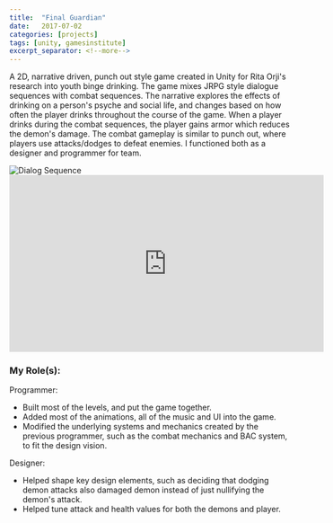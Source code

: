 ```yaml
---
title:  "Final Guardian"
date:   2017-07-02
categories: [projects]
tags: [unity, gamesinstitute]
excerpt_separator: <!--more-->
---
```


A 2D, narrative driven, punch out style game created in Unity for Rita Orji's research into youth binge drinking. <!--more--> The game mixes JRPG style dialogue sequences with combat sequences. The narrative explores the effects of drinking on a person's psyche and social life, and changes based on how often the player drinks throughout the course of the game. When a player drinks during the combat sequences, the player gains armor which reduces the demon's damage. The combat gameplay is similar to punch out, where players use attacks/dodges to defeat enemies. I functioned both as a designer and programmer for team.  

<img class="image_med" src="{{ site.baseurl }}/images/FinalGuardian/FinalGuardianDialog.png?raw=true" title="Dialog Sequence" alt="Dialog Sequence">

<iframe width="560" height="315" src="https://www.youtube.com/embed/MzYMozWb0L0" frameborder="0" allowfullscreen></iframe>

   
### My Role(s):

Programmer: 
* Built most of the levels, and put the game together. 
* Added most of the animations, all of the music and UI into the game. 
* Modified the underlying systems and mechanics created by the previous programmer, such as the combat mechanics and BAC system, to fit the design vision.

Designer: 
* Helped shape key design elements, such as deciding that dodging demon attacks also damaged demon instead of just nullifying the demon's attack. 
* Helped tune attack and health values for both the demons and player.  